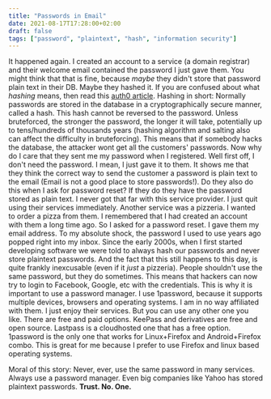 ```yaml
---
title: "Passwords in Email"
date: 2021-08-17T17:28:00+02:00
draft: false
tags: ["password", "plaintext", "hash", "information security"]
---
```


It happened again. I created an account to a service (a domain registrar) and their welcome email contained the password I just gave them. You might think that that is fine, because _maybe_ they didn't store that password plain text in their DB. Maybe they hashed it. If you are confused about what _hashing_ means, then read this [auth0 article](https://auth0.com/blog/hashing-passwords-one-way-road-to-security/).
Hashing in short: Normally passwords are stored in the database in a cryptographically secure manner, called a hash. This hash cannot be reversed to the password. Unless bruteforced, the stronger the password, the longer it will take, potentially up to tens/hundreds of thousands years (hashing algorithm and salting also can affect the difficulty in bruteforcing). This means that if somebody hacks the database, the attacker wont get all the customers' passwords.
Now why do I care that they sent me my password when I registered. Well first off, I don't need the password. I mean, I just gave it to them. It shows me that they think the correct way to send the customer a password is plain text to the email (Email is not a good place to store passwords!). Do they also do this when I ask for password reset? If they do they have the password stored as plain text. I never got that far with this service provider. I just quit using their services immediately.
Another service was a pizzeria. I wanted to order a pizza from them. I remembered that I had created an account with them a long time ago. So I asked for a password reset. I gave them my email address. To my absolute shock, the password I used to use years ago popped right into my inbox.
Since the early 2000s, when I first started developing software we were told to always hash our passwords and never store plaintext passwords. And the fact that this still happens to this day, is quite frankly inexcusable (even if it _just_ a pizzeria). People shouldn't use the same password, but they do sometimes. This means that hackers can now try to login to Facebook, Google, etc with the credentials. This is why it is important to use a password manager.
I use 1password, because it supports multiple devices, browsers and operating systems. I am in no way affiliated with them. I just enjoy their services. But you can use any other one you like. There are free and paid options. KeePass and derivatives are free and open source. Lastpass is a cloudhosted one that has a free option. 1password is the only one that works for Linux+Firefox and Android+Firefox combo. This is great for me because I prefer to use Firefox and linux based operating systems.

Moral of this story: Never, ever, use the same password in many services. Always use a password manager. Even big companies like Yahoo has stored plaintext passwords. **Trust. No. One.**
